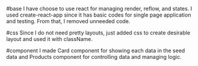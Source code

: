 #base
I have choose to use react for managing render, reflow, and states. 
I used create-react-app since it has basic codes for single page application and testing. From that, I removed unneeded code. 

#css
Since I do not need pretty layouts, just added css to create desirable layout and used it with className. 

#component
I made Card component for showing each data in the seed data and Products component for controlling data and managing logic.
